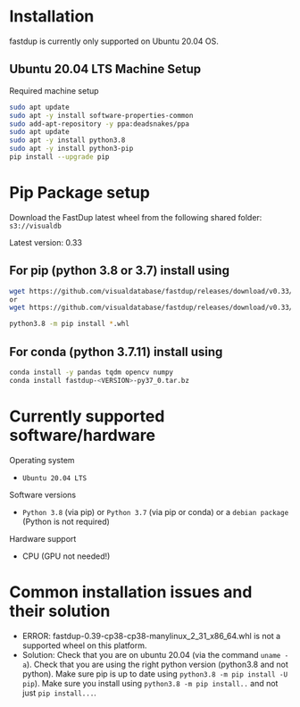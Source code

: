 # Installation
fastdup is currently only supported on Ubuntu 20.04 OS.


## Ubuntu 20.04 LTS Machine Setup
Required machine setup
```bash
sudo apt update
sudo apt -y install software-properties-common
sudo add-apt-repository -y ppa:deadsnakes/ppa
sudo apt update
sudo apt -y install python3.8
sudo apt -y install python3-pip
pip install --upgrade pip
```


# Pip Package setup
Download the FastDup latest wheel from the following shared folder: `s3://visualdb`

Latest version: 0.33

## For pip (python 3.8 or 3.7) install using
```bash
wget https://github.com/visualdatabase/fastdup/releases/download/v0.33/fastdup-0.33-cp37-cp37m-linux_x86_64.whl
or
wget https://github.com/visualdatabase/fastdup/releases/download/v0.33/fastdup-0.33-cp38-cp38-linux_x86_64.whl

python3.8 -m pip install *.whl
```

## For conda (python 3.7.11) install using
```bash
conda install -y pandas tqdm opencv numpy
conda install fastdup-<VERSION>-py37_0.tar.bz
```


# Currently supported software/hardware

Operating system
- `Ubuntu 20.04 LTS`

Software versions
- `Python 3.8` (via pip) or `Python 3.7` (via pip or conda) or a `debian package` (Python is not required)

Hardware support
- CPU (GPU not needed!)


# Common installation issues and their solution
- ERROR: fastdup-0.39-cp38-cp38-manylinux_2_31_x86_64.whl is not a supported wheel on this platform.
- Solution: Check that you are on ubuntu 20.04 (via the command `uname -a`). Check that you are using the right python version (python3.8 and not python). Make sure pip is up to date using `python3.8 -m pip install -U pip`). Make sure you install using `python3.8 -m pip install..` and not just `pip install...`.
